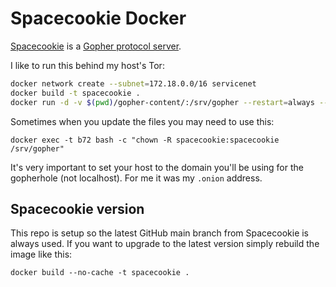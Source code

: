 # Spacecookie Docker

[Spacecookie](https://github.com/sternenseemann/spacecookie) is a [Gopher protocol server](https://en.wikipedia.org/wiki/Gopher_(protocol)).

I like to run this behind my host's Tor:

```bash
docker network create --subnet=172.18.0.0/16 servicenet
docker build -t spacecookie .
docker run -d -v $(pwd)/gopher-content/:/srv/gopher --restart=always --net servicenet --hostname=spacecookie --ip=172.18.0.68 spacecookie
```

Sometimes when you update the files you may need to use this:

```
docker exec -t b72 bash -c "chown -R spacecookie:spacecookie /srv/gopher"
```

It's very important to set your host to the domain you'll be using for the
gopherhole (not localhost). For me it was my `.onion` address.

## Spacecookie version

This repo is setup so the latest GitHub main branch from Spacecookie is always
used. If you want to upgrade to the latest version simply rebuild the image
like this:

```
docker build --no-cache -t spacecookie .
```
